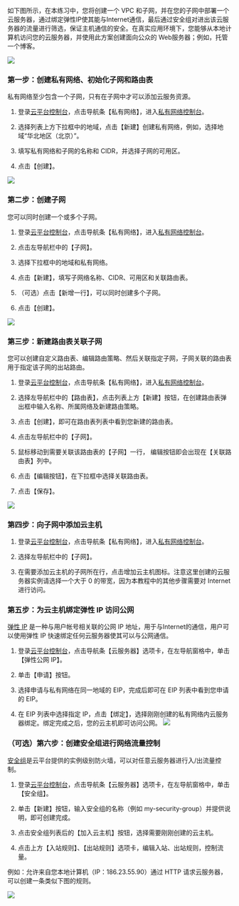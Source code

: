如下图所示，在本练习中，您将创建一个 VPC 和子网，并在您的子网中部署一个云服务器，通过绑定弹性IP使其能与Internet通信，最后通过安全组对进出该云服务器的流量进行筛选，保证主机通信的安全。在真实应用环境下，您能够从本地计算机访问您的云服务器，并使用此方案创建面向公众的 Web服务器；例如，托管一个博客。

![](http://imgcache.tcecqpoc.fsphere.cn/image/mccdn.qcloud.com/static/img/7a428200fc9782b02d05d220ae6328bb/image.png)



### 第一步：创建私有网络、初始化子网和路由表
私有网络至少包含一个子网，只有在子网中才可以添加云服务资源。

1) 登录[云平台控制台](http://console.tcecqpoc.fsphere.cn/)，点击导航条【私有网络】，进入[私有网络控制台](http://console.tcecqpoc.fsphere.cn/vpc/)。

2)	选择列表上方下拉框中的地域，点击【新建】创建私有网络，例如，选择地域“华北地区（北京）”。

3)	填写私有网络和子网的名称和 CIDR，并选择子网的可用区。

4)	点击【创建】。

![](http://imgcache.tcecqpoc.fsphere.cn/image/mccdn.qcloud.com/static/img/55cdba64e785d9b073bc4169a9459e39/image.png)

### 第二步：创建子网
您可以同时创建一个或多个子网。

1) 登录[云平台控制台](http://console.tcecqpoc.fsphere.cn/)，点击导航条【私有网络】，进入[私有网络控制台](http://console.tcecqpoc.fsphere.cn/vpc/)。

2)	点击左导航栏中的【子网】。

3)	选择下拉框中的地域和私有网络。

4)	点击【新建】，填写子网络名称、CIDR、可用区和关联路由表。

5)	（可选）点击【新增一行】，可以同时创建多个子网。

6)	点击【创建】。

![](http://imgcache.tcecqpoc.fsphere.cn/image/mccdn.qcloud.com/static/img/66a4e93f7f8dfeeed421fb799fd09137/image.png)


### 第三步：新建路由表关联子网
您可以创建自定义路由表、编辑路由策略、然后关联指定子网，子网关联的路由表用于指定该子网的出站路由。

1) 登录[云平台控制台](http://console.tcecqpoc.fsphere.cn/)，点击导航条【私有网络】，进入[私有网络控制台](http://console.tcecqpoc.fsphere.cn/vpc/)。

2) 选择左导航栏中的【路由表】，点击列表上方【新建】按钮，在创建路由表弹出框中输入名称、所属网络及新建路由策略。

3) 点击【创建】，即可在路由表列表中看到您新建的路由表。

4) 点击左导航栏中的【子网】。

5) 鼠标移动到需要关联该路由表的【子网】一行， 编辑按钮即会出现在【关联路由表】列中。

6) 点击【编辑按钮】，在下拉框中选择关联路由表。

7) 点击【保存】。

![](http://imgcache.tcecqpoc.fsphere.cn/image/mccdn.qcloud.com/static/img/a41758221e11cacef5dbdbd53f06049a/image.png)


### 第四步：向子网中添加云主机

1) 登录[云平台控制台](http://console.tcecqpoc.fsphere.cn/)，点击导航条【私有网络】，进入[私有网络控制台](http://console.tcecqpoc.fsphere.cn/vpc/)。

2) 选择左导航栏中的【子网】。

3) 在需要添加云主机的子网所在行，点击增加云主机图标。注意这里创建的云服务器实例请选择一个大于 0 的带宽，因为本教程中的其他步骤需要对 Internet 进行访问。


### 第五步：为云主机绑定弹性 IP 访问公网
[弹性 IP](/doc/product/213/1941) 是一种与用户帐号相关联的公网 IP 地址，用于与Internet的通信，用户可以使用弹性 IP 快速绑定任何云服务器使其可以与公网通信。

1) 登录[云平台控制台](http://console.tcecqpoc.fsphere.cn/)，点击导航条【云服务器】选项卡，在左导航窗格中，单击【弹性公网 IP】。

2) 单击【申请】按钮。

3) 选择申请与私有网络在同一地域的 EIP，完成后即可在 EIP 列表中看到您申请的 EIP。

4) 在 EIP 列表中选择指定 IP，点击【绑定】，选择刚刚创建的私有网络内云服务器绑定。绑定完成之后，您的云主机即可访问公网。
![](http://imgcache.tcecqpoc.fsphere.cn/image/mccdn.qcloud.com/static/img/4853aa0215993d8ce40e965cafee6bf8/image.png)

### （可选）第六步：创建安全组进行网络流量控制
[安全组](/document/product/213/12453)是云平台提供的实例级别防火墙，可以对任意云服务器进行入/出流量控制。

1) 登录[云平台控制台](http://console.tcecqpoc.fsphere.cn/)，点击导航条【云服务器】选项卡，在左导航窗格中，单击【安全组】。

2) 单击【新建】按钮，输入安全组的名称（例如 my-security-group）并提供说明，即可创建完成。

3) 点击安全组列表后的【加入云主机】按钮，选择需要刚刚创建的云主机。

4) 点击上方【入站规则】、【出站规则】选项卡，编辑入站、出站规则，控制流量。

例如：允许来自您本地计算机（IP：186.23.55.90）通过 HTTP 请求云服务器，可以创建一条类似下图的规则。

![](http://imgcache.tcecqpoc.fsphere.cn/image/mccdn.qcloud.com/static/img/3dab4565be71898ca2e0e9cf79639c92/image.png)


